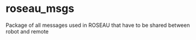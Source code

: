 # roseau_msgs
Package of all messages used in ROSEAU that have to be shared between robot and remote
